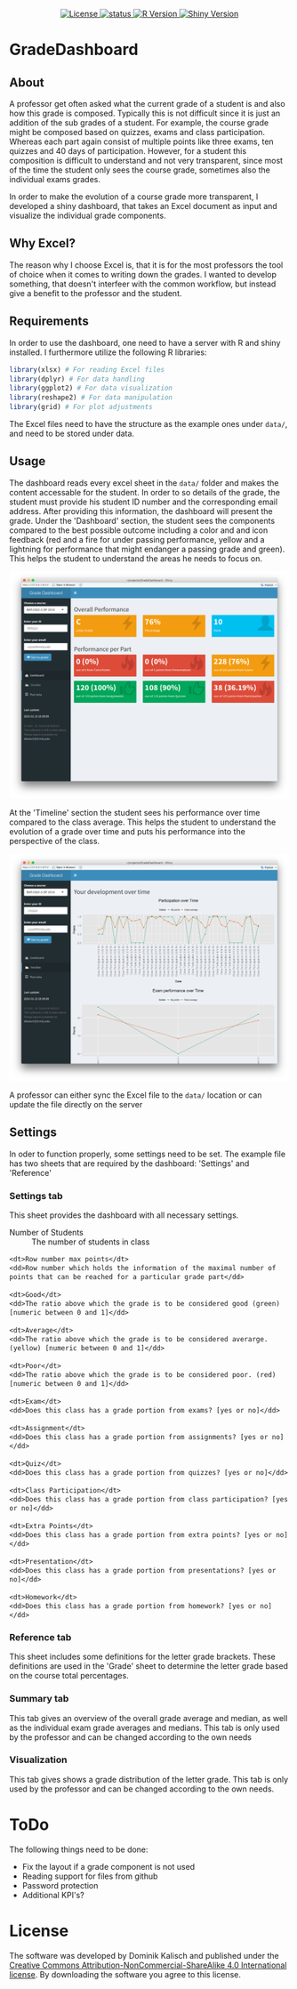 <p align="center">
    <a href="https://www.gratipay.com/Shields/">
        <img src="https://img.shields.io/badge/license-by--nc--sa%204.0-blue.svg"
             alt="License">
    </a>
    <a href="https://npmjs.org/package/gh-badges">
        <img src="https://img.shields.io/badge/status-beta-yellowgreen.svg"
             alt="status">
    </a>
    <a href="https://travis-ci.org/badges/shields">
        <img src="https://img.shields.io/badge/R-3.2.2-lightgrey.svg"
             alt="R Version">
    </a>
    <a href="https://travis-ci.org/badges/shields">
        <img src="https://img.shields.io/badge/shiny-0.13-lightgrey.svg"
             alt="Shiny Version">
    </a>
</p>


# GradeDashboard
## About
A professor get often asked what the current grade of a student is and also how this grade is composed. Typically this is not difficult since it is just an addition of the sub grades of a student. For example, the course grade might be composed based on quizzes, exams and class participation. Whereas each part again consist of multiple points like three exams, ten quizzes and 40 days of participation. However, for a student this composition is difficult to understand and not very transparent, since most of the time the student only sees the course grade, sometimes also the individual exams grades.

In order to make the evolution of a course grade more transparent, I developed a shiny dashboard, that takes an Excel document as input and visualize the individual grade components.

## Why Excel?
The reason why I choose Excel is, that it is for the most professors the tool of choice when it comes to writing down the grades. I wanted to develop something, that doesn't interfeer with the common workflow, but instead give a benefit to the professor and the student.

## Requirements
In order to use the dashboard, one need to have a server with R and shiny installed. I furthermore utilize the following R libraries:

```r
library(xlsx) # For reading Excel files
library(dplyr) # For data handling
library(ggplot2) # For data visualization
library(reshape2) # For data manipulation
library(grid) # For plot adjustments
```

The Excel files need to have the structure as the example ones under `data/`, and need to be stored under data.

## Usage
The dashboard reads every excel sheet in the `data/` folder and makes the content accessable for the student. In order to so details of the grade, the student must provide his student ID number and the corresponding email address. After providing this information, the dashboard will present the grade. Under the 'Dashboard' section, the student sees the components compared to the best possible outcome including a color and and icon feedback (red and a fire for under passing performance, yellow and a lightning for performance that might endanger a passing grade and green). This helps the student to understand the areas he needs to focus on.

![Image of dashboard section](img/dashboard.png)

At the 'Timeline' section the student sees his performance over time compared to the class average. This helps the student to understand the evolution of a grade over time and puts his performance into the perspective of the class.

![Image of timeline section](img/timeline.png)

A professor can either sync the Excel file to the `data/` location or can update the file directly on the server

## Settings
In oder to function properly, some settings need to be set. The example file has two sheets that are required by the dashboard: 'Settings' and 'Reference'

### Settings tab
This sheet provides the dashboard with all necessary settings. 

<dl>
    <dt>Number of Students</dt>
    <dd>The number of students in class</dd>

    <dt>Row number max points</dt>
    <dd>Row number which holds the information of the maximal number of points that can be reached for a particular grade part</dd>

    <dt>Good</dt>
    <dd>The ratio above which the grade is to be considered good (green) [numeric between 0 and 1]</dd>

    <dt>Average</dt>
    <dd>The ratio above which the grade is to be considered averarge. (yellow) [numeric between 0 and 1]</dd>

    <dt>Poor</dt>
    <dd>The ratio above which the grade is to be considered poor. (red) [numeric between 0 and 1]</dd>

    <dt>Exam</dt>
    <dd>Does this class has a grade portion from exams? [yes or no]</dd>

    <dt>Assignment</dt>
    <dd>Does this class has a grade portion from assignments? [yes or no]</dd>

    <dt>Quiz</dt>
    <dd>Does this class has a grade portion from quizzes? [yes or no]</dd>

    <dt>Class Participation</dt>
    <dd>Does this class has a grade portion from class participation? [yes or no]</dd>

    <dt>Extra Points</dt>
    <dd>Does this class has a grade portion from extra points? [yes or no]</dd>

    <dt>Presentation</dt>
    <dd>Does this class has a grade portion from presentations? [yes or no]</dd>

    <dt>Homework</dt>
    <dd>Does this class has a grade portion from homework? [yes or no]</dd>
</dl>

### Reference tab
This sheet includes some definitions for the letter grade brackets. These definitions are used in the 'Grade' sheet to determine the letter grade based on the course total percentages.

### Summary tab
This tab gives an overview of the overall grade average and median, as well as the individual exam grade averages and medians. This tab is only used by the professor and can be changed according to the own needs

### Visualization
This tab gives shows a grade distribution of the letter grade. This tab is only used by the professor and can be changed according to the own needs.

# ToDo
The following things need to be done:

- Fix the layout if a grade component is not used
- Reading support for files from github
- Password protection
- Additional KPI's?

# License
The software was developed by Dominik Kalisch and published under the [Creative Commons Attribution-NonCommercial-ShareAlike 4.0 International license](http://creativecommons.org/licenses/by-nc-sa/4.0/deed.en). By downloading the software you agree to this license.